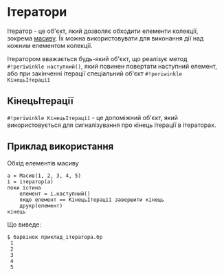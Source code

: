 # Ітератори

Ітератор - це об'єкт, який дозволяє обходити елементи колекції, зокрема [масиву](datatype/array.md). Їх можна використовувати для виконання дії над кожним елементом колекції.

Ітератором вважається будь-який об'єкт, що реалізує метод `#!periwinkle наступний()`, який повинен повертати наступний елемент, або при закінченні ітерації спеціальний об'єкт `#!periwinkle КінецьІтерації`

## КінецьІтерації

`#!periwinkle КінецьІтерації` - це допоміжний об'єкт, який використовується для сигналізування про кінець ітерації в ітераторах.

## Приклад використання

Обхід елементів масиву

```periwinkle title="приклад_ітератора.бр" linenums="0"
а = Масив(1, 2, 3, 4, 5)
і = ітератор(а)
поки істина
    елемент = і.наступний()
    якщо елемент == КінецьІтерації завершити кінець
    друкр(елемент)
кінець
```

Що виведе:


``` console linenums="0"
$ барвінок приклад_ітератора.бр
 1
 2
 3
 4
 5
```
